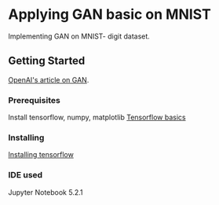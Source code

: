# Applying GAN basic on MNIST

Implementing GAN on MNIST- digit dataset. 

## Getting Started

[OpenAI's article on GAN](https://blog.openai.com/generative-models/).

### Prerequisites

Install tensorflow, numpy, matplotlib
[Tensorflow basics](https://jacobbuckman.com/post/tensorflow-the-confusing-parts-1/)

### Installing

[Installing tensorflow](https://www.tensorflow.org/install/install_linux)

### IDE used

Jupyter Notebook 5.2.1
